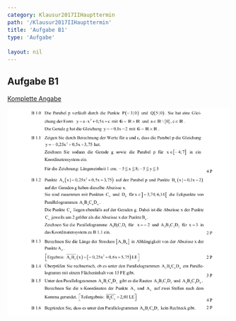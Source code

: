 ```yaml
---
category: Klausur2017IIHaupttermin
path: '/Klausur2017IIHaupttermin'
title: 'Aufgabe B1'
type: 'Aufgabe'

layout: nil
---
```


## Aufgabe B1
<p> <a href="https://www.isb.bayern.de/download/19893/2017_mii_ht.pdf"> Komplette Angabe </a> </p>
<img src="./Aufgabenstellungen/2017_mii_ht/2017_mii_ht_b1.png">


